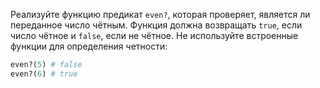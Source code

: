 
Реализуйте функцию предикат `even?`, которая проверяет, является ли переданное число чётным. Функция должна возвращать `true`, если число чётное и `false`, если не чётное. Не используйте встроенные функции для определения четности:

```ruby
even?(5) # false
even?(6) # true
```
